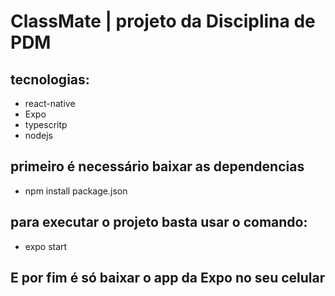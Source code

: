 # ClassMate | projeto da Disciplina de PDM

## tecnologias:
- react-native
- Expo
- typescritp
- nodejs



## primeiro é necessário baixar as dependencias 
- npm install package.json


## para executar o projeto basta usar o comando:
- expo start

## E por fim é só baixar o app da Expo no seu celular 
